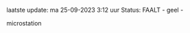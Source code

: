 laatste update: 
ma 25-09-2023  3:12   uur 
Status: FAALT - geel - 
<div class="service Y">microstation</div>